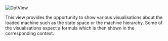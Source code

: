![DotView](../screenshots/DotView.png)

This view provides the opportunity to show various visualisations about the loaded machine such as the state space or the machine hierarchy.
Some of the visualisations expect a formula which is then shown in the corresponding context.
